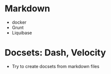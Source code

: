 # Markdown
* docker
* Grunt
* Liquibase

# Docsets: Dash, Velocity
* Try to create docsets from markdown files

